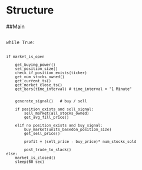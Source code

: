 # Structure

##Main

<code>
while True:
    
    if market_is_open
        
        get_buying_power()
        set_position_size()
        check_if_position_exists(ticker)
        get_num_stocks_owned()
        get_current_ts()
        get_market_close_ts()
        get_bars(time_interval) # time_interval = "1 Minute"
        
        
        generate_signal()   # buy / sell
        
        if position_exists and sell_signal:
            sell_market(all_stocks_owned)
            get_avg_fill_price()
            
        elif no position_exists and buy_signal:
            buy_market(units_basedon_position_size)
            get_sell_price()
            
            profit = (sell_price - buy_price)* num_stocks_sold
            
            post_trade_to_slack()
    else:
        market_is_closed()
        sleep(60 sec)

</code>


 
